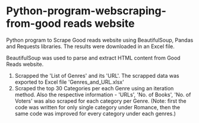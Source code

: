 # Python-program-webscraping-from-good reads website
Python program to Scrape Good reads website using BeautifulSoup, Pandas and Requests libraries. The results were downloaded in an Excel file. 

BeautifulSoup was used to parse and extract HTML content from Good Reads website. 
1) Scrapped the 'List of Genres' and its 'URL'. The scrapped data was exported to Excel file 'Genres_and_URL.xlsx'
2) Scraped the top 30 Categories per each Genre using an iteration method. Also the respective information - 'URLs', 'No. of Books', 'No. of Voters' was also scraped for each category per Genre. (Note: first the code was written for only single category under Romance, then the same code was improved for every category under each genres.)


